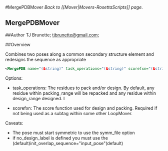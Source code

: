 #MergePDBMover
*Back to [[Mover|Movers-RosettaScripts]] page.*
## MergePDBMover


##Author
TJ Brunette; tjbrunette@gmail.com; 

##Overview 

Combines two poses along a common secondary structure element and redesigns the sequence as appropriate
```xml
<MergePDB name="(&string)" task_operations="(&string)" scorefxn="(&string)" attachment_termini="[n_term|c_term]" overlap_length="(&int) overlap_rmsd="(&int)" attach_pdb="(&string) design_range="*(&int)" packing_range="(&int) overlap_scan_range_cmdLine_pose="(&int)" overlap_scan_range_cmdLine_xml_pose="(&int)" symm_file="(&string) no_design_label="(&string) init_overlap_sequence="[input_pose|xml_pose|both]"/>
```

Options:

* task_operations: The residues to pack and/or design.  By default, any residue 
  within packing_range will be repacked and any residue within design_range designed.  I

* scorefxn: The score function used for design and packing.  Required if not being used as 
  a subtag within some other LoopMover.

Caveats:

* The pose must start symmetric to use the symm_file option
* if no_design_label is defined you must use the (default)init_overlap_sequence="input_pose"(default)